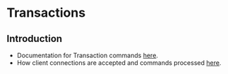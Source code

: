 #  Transactions

## Introduction

-  Documentation for Transaction commands [here](https://redis.io/commands/?group=transactions).
-  How client connections are accepted and commands processed [here](https://redis.io/docs/reference/clients/).
